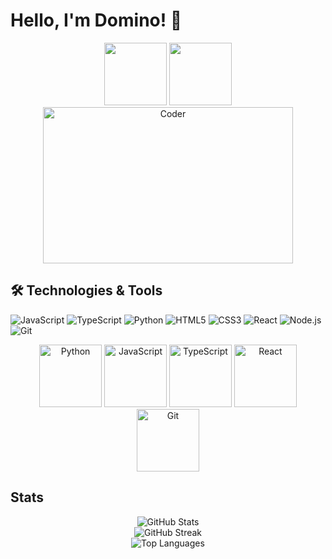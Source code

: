 # Hello, I'm Domino! 👋
<div align="center">
  <img src="https://media.giphy.com/media/M9gbBd9nbDrOTu1Mqx/giphy.gif" width="100"/>
  <img src="https://media.giphy.com/media/ZXkraFrlIW1D4W9zaB/giphy.gif" width="100" alt=""/>
</div>
<div align="center">
  <img src="https://media.giphy.com/media/SWoSkN6DxTszqIKEqv/giphy.gif" alt="Coder" width="400" height="250"/>
</div>

## 🛠️ Technologies & Tools
![JavaScript](https://img.shields.io/badge/-JavaScript-F7DF1E?style=for-the-badge&logo=javascript&logoColor=black)
![TypeScript](https://img.shields.io/badge/-TypeScript-3178C6?style=for-the-badge&logo=typescript&logoColor=white)
![Python](https://img.shields.io/badge/-Python-3776AB?style=for-the-badge&logo=python&logoColor=white)
![HTML5](https://img.shields.io/badge/-HTML5-E34F26?style=for-the-badge&logo=html5&logoColor=white)
![CSS3](https://img.shields.io/badge/-CSS3-1572B6?style=for-the-badge&logo=css3&logoColor=white)
![React](https://img.shields.io/badge/-React-61DAFB?style=for-the-badge&logo=react&logoColor=black)
![Node.js](https://img.shields.io/badge/-Node.js-339933?style=for-the-badge&logo=node.js&logoColor=white)
![Git](https://img.shields.io/badge/-Git-F05032?style=for-the-badge&logo=git&logoColor=white)

<div align="center">
  <img src="https://media.giphy.com/media/KAq5w47R9rmTuvWOWa/giphy.gif" width="100" alt="Python"/>
  <img src="https://media.giphy.com/media/ln7z2eWriiQAllfVcn/giphy.gif" width="100" alt="JavaScript"/>
  <img src="https://media.giphy.com/media/W71QxkQgCDM1WJYdFz/giphy.gif" width="100" alt="TypeScript"/>
  <img src="https://media.giphy.com/media/RJzm826vu7WbJvBtxX/giphy.gif" width="100" alt="React"/>
  <img src="https://media.giphy.com/media/kH1DBkPNyZPOk0BxrM/giphy.gif" width="100" alt="Git"/>
</div>


## Stats
<div align="center">
  <img src="https://github-readme-stats.vercel.app/api?username=dominoz69&show_icons=true&theme=radical" alt="GitHub Stats" />
</div>
<div align="center">
  <img src="https://github-readme-streak-stats.herokuapp.com/?user=dominoz69&theme=radical" alt="GitHub Streak" />
</div>
<div align="center">
  <img src="https://github-readme-stats.vercel.app/api/top-langs/?username=dominoz69&layout=compact&theme=radical" alt="Top Languages" />
</div>
